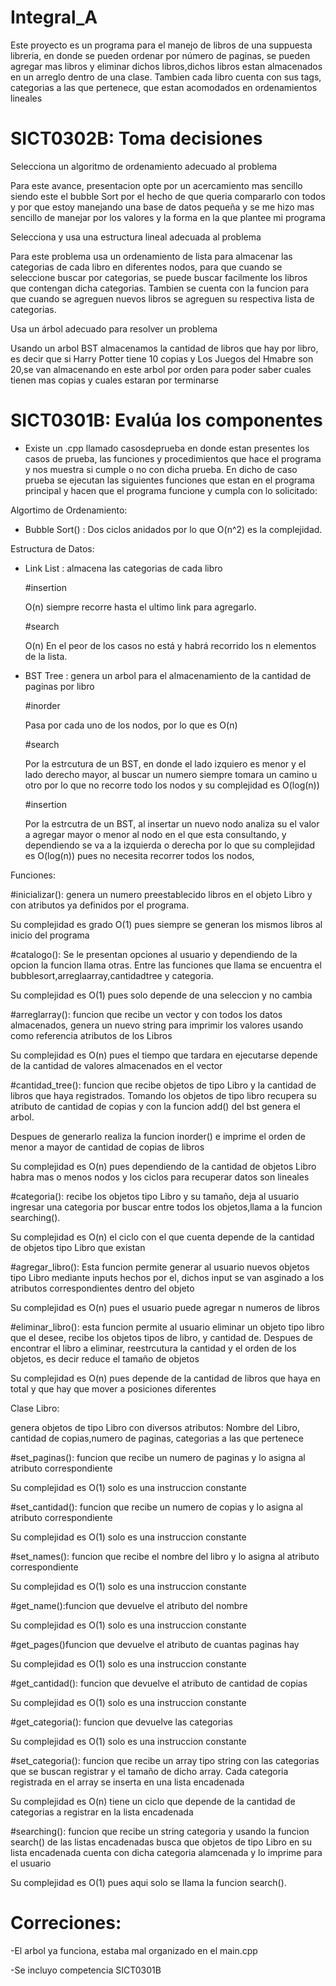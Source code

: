 # Integral_A

Este proyecto es un programa para el manejo de libros de una suppuesta libreria, en donde se pueden ordenar por número de paginas, se pueden agregar mas libros y eliminar dichos libros,dichos libros estan almacenados en un arreglo dentro de una clase. Tambien cada libro cuenta con sus tags, categorias a las que pertenece, que estan acomodados en ordenamientos lineales

# SICT0302B: Toma decisiones

Selecciona un algoritmo de ordenamiento adecuado al problema

Para este avance, presentacion opte por un acercamiento mas sencillo siendo este el bubble Sort por el hecho de que queria compararlo con todos y por que estoy manejando una base de datos pequeña y se me hizo mas sencillo de manejar por los valores y la forma en la que plantee mi programa

Selecciona y usa una estructura lineal adecuada al problema

Para este problema usa un ordenamiento de lista para almacenar las categorias de cada libro en diferentes nodos, para que cuando se seleccione buscar por categorias, se puede buscar facilmente los libros que contengan dicha categorias. Tambien se cuenta con la funcion para que cuando se agreguen nuevos libros se agreguen su respectiva lista de categorias. 

Usa un árbol adecuado para resolver un problema

Usando un arbol BST almacenamos la cantidad de libros que hay por libro, es decir que si Harry Potter tiene 10 copias y Los Juegos del Hmabre son 20,se van almacenando en este arbol por orden para poder saber cuales tienen mas copias y cuales estaran por terminarse 


# SICT0301B: Evalúa los componentes

* Existe un .cpp llamado casosdeprueba en donde estan presentes los casos de prueba, las funciones y procedimientos que hace el programa y nos muestra si cumple o no con dicha prueba. En dicho de caso prueba se ejecutan las siguientes funciones que estan en el programa principal y hacen que el programa funcione y cumpla con lo solicitado:

Algortimo de Ordenamiento:

* Bubble Sort() : Dos ciclos anidados por lo que O(n^2) es la complejidad.
  
Estructura de Datos:

* Link List : almacena las categorias de cada libro

  #insertion
  
  O(n) siempre recorre hasta el ultimo link para agregarlo.

  #search
  
  O(n) En el peor de los casos no está y habrá recorrido los n elementos de la lista.

     
* BST Tree : genera un arbol para el almacenamiento de la cantidad de paginas por libro

  #inorder
  
  Pasa por cada uno de los nodos, por lo que es O(n)
  
  #search
  
  Por la estrcutura de un BST, en donde el lado izquiero es menor y el lado derecho mayor, al buscar un numero siempre tomara un camino u otro por lo que no recorre todo los nodos y su complejidad es O(log(n))
  
  #insertion
  
  Por la estrcutra de un BST, al insertar un nuevo nodo analiza su el valor a agregar mayor o menor al nodo en el que esta consultando, y dependiendo se va a la izquierda o derecha por lo  que su complejidad es O(log(n)) pues no necesita recorrer todos los nodos,
  
Funciones:

#inicializar(): genera un numero preestablecido libros en el objeto Libro y con atributos ya definidos por el programa.

Su complejidad es grado O(1) pues siempre se generan los mismos libros al inicio del programa

#catalogo(): Se le presentan opciones al usuario y dependiendo de la opcion la funcion llama otras. Entre las funciones que llama se encuentra el bubblesort,arreglaarray,cantidadtree y categoria. 

Su complejidad es O(1) pues solo depende de una seleccion y no cambia

#arreglarray(): funcion que recibe un vector y con todos los datos almacenados, genera un nuevo string para imprimir los valores usando como referencia atributos de los Libros

Su complejidad es O(n) pues el tiempo que tardara en ejecutarse depende de la cantidad de valores almacenados en el vector

#cantidad_tree(): funcion que recibe objetos de tipo Libro y la cantidad de libros que haya registrados. Tomando los objetos de tipo libro recupera su atributo de cantidad de copias y con la funcion add() del bst genera el arbol. 

 Despues de generarlo realiza la funcion inorder() e imprime el orden de menor a mayor de cantidad de copias de libros
 
 Su complejidad es O(n) pues dependiendo de la cantidad de objetos Libro habra mas o menos nodos y los ciclos para recuperar datos son lineales 
 
#categoria(): recibe los objetos tipo Libro y su tamaño, deja al usuario ingresar una categoria por buscar entre todos los objetos,llama a la funcion searching().

Su complejidad es O(n) el ciclo con el que cuenta depende de la cantidad de objetos tipo Libro que existan

#agregar_libro(): Esta funcion permite generar al usuario nuevos objetos tipo Libro mediante inputs hechos por el, dichos input se van asginado a los atributos correspondientes dentro del objeto

Su complejidad es O(n) pues el usuario puede agregar n numeros de libros 

#eliminar_libro(): esta funcion permite al usuario eliminar un objeto tipo libro que el desee, recibe los objetos tipos de libro, y cantidad de. Despues de encontrar el libro a eliminar, reestrcutura la cantidad y el orden de los objetos, es decir reduce el tamaño de objetos

Su complejidad es O(n) pues depende de la cantidad de libros que haya en total y que hay que mover a posiciones diferentes

Clase Libro: 

genera objetos de tipo Libro con diversos atributos: Nombre del Libro, cantidad de copias,numero de paginas, categorias a las que pertenece 

#set_paginas(): funcion que recibe un numero de paginas y lo asigna al atributo correspondiente

Su complejidad es O(1) solo es una instruccion constante 

#set_cantidad(): funcion que recibe un numero de copias y lo asigna al atributo correspondiente

Su complejidad es O(1) solo es una instruccion constante 

#set_names(): funcion que recibe el nombre del libro y lo asigna al atributo correspondiente

Su complejidad es O(1) solo es una instruccion constante

#get_name():funcion que devuelve el atributo del nombre 

Su complejidad es O(1) solo es una instruccion constante 

#get_pages()funcion que devuelve el atributo de cuantas paginas hay

Su complejidad es O(1) solo es una instruccion constante 

#get_cantidad(): funcion que devuelve el atributo de cantidad de copias

Su complejidad es O(1) solo es una instruccion constante 

#get_categoria(): funcion que devuelve las categorias

Su complejidad es O(1) solo es una instruccion constante 

#set_categoria(): funcion que recibe un array tipo string con las categorias que se buscan registrar y el tamaño de dicho array. Cada categoria registrada en el array se inserta en una lista encadenada

Su complejidad es O(n) tiene un ciclo que depende de la cantidad de categorias a registrar en la lista encadenada

#searching(): funcion que recibe un string categoria y usando la funcion search() de las listas encadenadas busca que objetos de tipo Libro en su lista encadenada cuenta con dicha categoria alamcenada y lo imprime para el usuario 

Su complejidad es O(1) pues aqui solo se llama la funcion search().


# Correciones:

-El arbol ya funciona, estaba mal organizado en el main.cpp

-Se incluyo competencia SICT0301B
